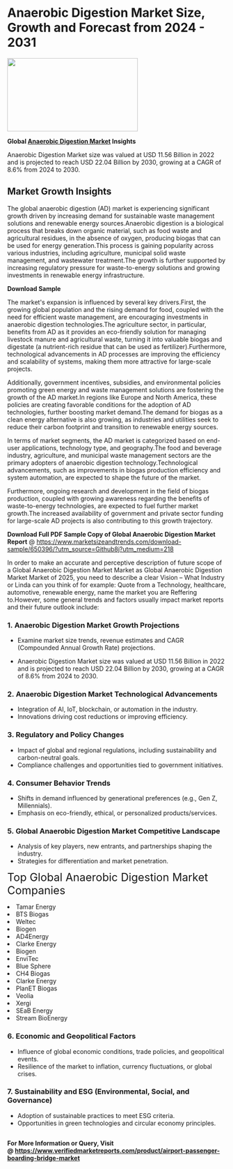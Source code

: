 <H1>Anaerobic Digestion Market Size, Growth and Forecast from 2024 - 2031</H1><img class="aligncenter size-medium wp-image-584254" src="https://thirdeyenews.in/wp-content/uploads/2024/09/Global-Market-Research-300x168.jpeg" alt="" width="300" height="168" /><p><strong>Global&nbsp;<a href="https://www.marketsizeandtrends.com/download-sample/650396/?utm_source=Github8j?utm_medium=218">Anaerobic Digestion Market</a> Insights</strong></p><p>Anaerobic Digestion Market size was valued at USD 11.56 Billion in 2022 and is projected to reach USD 22.04 Billion by 2030, growing at a CAGR of 8.6% from 2024 to 2030.</p><p><h2>Market Growth Insights</h2> <p>The global anaerobic digestion (AD) market is experiencing significant growth driven by increasing demand for sustainable waste management solutions and renewable energy sources.Anaerobic digestion is a biological process that breaks down organic material, such as food waste and agricultural residues, in the absence of oxygen, producing biogas that can be used for energy generation.This process is gaining popularity across various industries, including agriculture, municipal solid waste management, and wastewater treatment.The growth is further supported by increasing regulatory pressure for waste-to-energy solutions and growing investments in renewable energy infrastructure.</p> <p><strong>Download Sample</strong></p> <p>The market's expansion is influenced by several key drivers.First, the growing global population and the rising demand for food, coupled with the need for efficient waste management, are encouraging investments in anaerobic digestion technologies.The agriculture sector, in particular, benefits from AD as it provides an eco-friendly solution for managing livestock manure and agricultural waste, turning it into valuable biogas and digestate (a nutrient-rich residue that can be used as fertilizer).Furthermore, technological advancements in AD processes are improving the efficiency and scalability of systems, making them more attractive for large-scale projects.</p> <p>Additionally, government incentives, subsidies, and environmental policies promoting green energy and waste management solutions are fostering the growth of the AD market.In regions like Europe and North America, these policies are creating favorable conditions for the adoption of AD technologies, further boosting market demand.The demand for biogas as a clean energy alternative is also growing, as industries and utilities seek to reduce their carbon footprint and transition to renewable energy sources.</p> <p>In terms of market segments, the AD market is categorized based on end-user applications, technology type, and geography.The food and beverage industry, agriculture, and municipal waste management sectors are the primary adopters of anaerobic digestion technology.Technological advancements, such as improvements in biogas production efficiency and system automation, are expected to shape the future of the market.</p> <p>Furthermore, ongoing research and development in the field of biogas production, coupled with growing awareness regarding the benefits of waste-to-energy technologies, are expected to fuel further market growth.The increased availability of government and private sector funding for large-scale AD projects is also contributing to this growth trajectory.</p> <p><span class=""><strong>Download Full PDF Sample Copy of Global Anaerobic Digestion Market Report</strong> @ <a href="https://www.marketsizeandtrends.com/download-sample/650396/?utm_source=Github8j?utm_medium=218" target="_blank">https://www.marketsizeandtrends.com/download-sample/650396/?utm_source=Github8j?utm_medium=218</a></span></p><p>In order to make an accurate and perceptive description of future scope of a Global&nbsp;Anaerobic Digestion Market Market as Global&nbsp;Anaerobic Digestion Market Market of 2025, you need to describe a clear Vision &ndash; What Industry or Linda can you think of for example: Quote from a Technology, healthcare, automotive, renewable energy, name the market you are Reffering to.However, some general trends and factors usually impact market reports and their future outlook include:</p><h3>1.&nbsp;<strong>Anaerobic Digestion Market Growth Projections</strong></h3><ul><li>Examine market size trends, revenue estimates and CAGR (Compounded Annual Growth Rate) projections.</li><li><p>Anaerobic Digestion Market size was valued at USD 11.56 Billion in 2022 and is projected to reach USD 22.04 Billion by 2030, growing at a CAGR of 8.6% from 2024 to 2030.</p></li></ul><h3>2.&nbsp;<strong>Anaerobic Digestion Market Technological Advancements</strong></h3><ul><li>Integration of AI, IoT, blockchain, or automation in the industry.</li><li>Innovations driving cost reductions or improving efficiency.</li></ul><h3>3.&nbsp;<strong>Regulatory and Policy Changes</strong></h3><ul><li>Impact of global and regional regulations, including sustainability and carbon-neutral goals.</li><li>Compliance challenges and opportunities tied to government initiatives.</li></ul><h3>4.&nbsp;<strong>Consumer Behavior Trends</strong></h3><ul><li>Shifts in demand influenced by generational preferences (e.g., Gen Z, Millennials).</li><li>Emphasis on eco-friendly, ethical, or personalized products/services.</li></ul><h3>5.&nbsp;<strong>Global Anaerobic Digestion Market Competitive Landscape</strong></h3><ul><li>Analysis of key players, new entrants, and partnerships shaping the industry.</li><li>Strategies for differentiation and market penetration.</li></ul><p data-pm-slice="1 1 []"><span style="color: inherit; font-family: inherit; font-size: 25px;">Top Global Anaerobic Digestion Market Companies</span></p><div class="" data-test-id=""><p><li>Tamar Energy</li><li> BTS Biogas</li><li> Weltec</li><li> Biogen</li><li> AD4Energy</li><li> Clarke Energy</li><li> Biogen</li><li> EnviTec</li><li> Blue Sphere</li><li> CH4 Biogas</li><li> Clarke Energy</li><li> PlanET Biogas</li><li> Veolia</li><li> Xergi</li><li> SEaB Energy</li><li> Stream BioEnergy</li></p></div><h3>6.&nbsp;<strong>Economic and Geopolitical Factors</strong></h3><ul><li>Influence of global economic conditions, trade policies, and geopolitical events.</li><li>Resilience of the market to inflation, currency fluctuations, or global crises.</li></ul><h3>7.&nbsp;<strong>Sustainability and ESG (Environmental, Social, and Governance)</strong></h3><ul><li>Adoption of sustainable practices to meet ESG criteria.</li><li>Opportunities in green technologies and circular economy principles.</li></ul><h2><strong style="font-size: 14px;">For More Information or Query, Visit @&nbsp;</strong><a style="background-color: #ffffff; font-size: 14px;" href="https://www.marketsizeandtrends.com/report/anaerobic-digestion-market/" target="_blank">https://www.verifiedmarketreports.com/product/airport-passenger-boarding-bridge-market</a></h2>